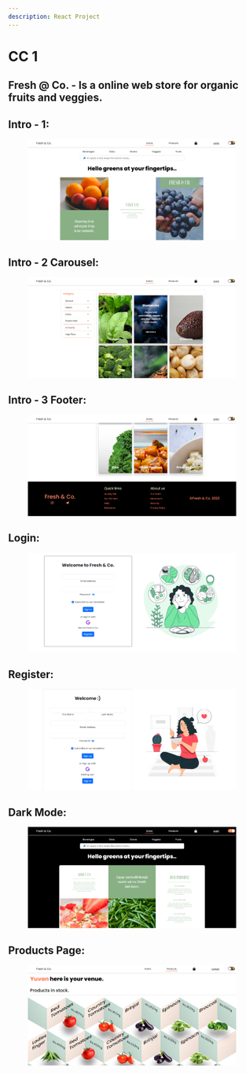 ```yaml
---
description: React Project
---
```


# CC 1

## Fresh @ Co. - Is a online web store for organic fruits and veggies.

## Intro - 1:

<figure><img src=".gitbook/assets/Screenshot 2023-12-13 142851.png" alt=""><figcaption></figcaption></figure>

## Intro - 2 Carousel:

<figure><img src=".gitbook/assets/Screenshot 2023-12-13 142907.png" alt=""><figcaption></figcaption></figure>

## Intro - 3 Footer:

<figure><img src=".gitbook/assets/Screenshot 2023-12-13 142929.png" alt=""><figcaption></figcaption></figure>

## Login:

<figure><img src=".gitbook/assets/Screenshot 2023-12-13 142947.png" alt=""><figcaption></figcaption></figure>

## Register:

<figure><img src=".gitbook/assets/Screenshot 2023-12-13 143001.png" alt=""><figcaption></figcaption></figure>

## Dark Mode:

<figure><img src=".gitbook/assets/Screenshot 2023-12-13 143025.png" alt=""><figcaption></figcaption></figure>

## Products Page:

<figure><img src=".gitbook/assets/Screenshot 2023-12-13 143044.png" alt=""><figcaption></figcaption></figure>

